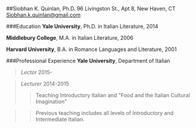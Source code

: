 ##Siobhan K. Quinlan, Ph.D.
96 Livingston St., Apt 8, New Haven, CT     Siobhan.k.quinlan@gmail.com


###Education
**Yale University**, Ph.D. in Italian Literature, 2014

**Middlebury College**, M.A. in Italian Literature, 2006

**Harvard University**, B.A. in Romance Languages and Literature, 2001

###Professional Experience
**Yale University**, Department of Italian 
>*_Lector_* 2015-

>*_Lecturer_* 2014-2015
>>Teaching Introductory Italian and "Food and the Italian Cultural Imagination"

>>Previous teaching includes all levels of Introductory and Intermediate Italian. 


